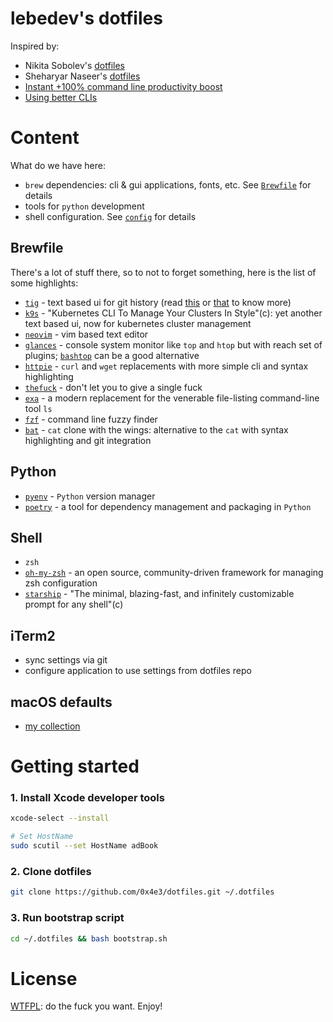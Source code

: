 # lebedev's dotfiles

Inspired by:
* Nikita Sobolev's [dotfiles](https://github.com/sobolevn/dotfiles)
* Sheharyar Naseer's [dotfiles](https://github.com/sheharyarn/dotfiles/)
* [Instant +100% command line productivity boost](https://dev.to/sobolevn/instant-100-command-line-productivity-boost)
* [Using better CLIs](https://dev.to/sobolevn/using-better-clis-6o8)

# Content

What do we have here:

* `brew` dependencies: cli & gui applications, fonts, etc. See [`Brewfile`](./Brewfile) for details
* tools for `python` development
* shell configuration. See [`config`](./config/) for details

## Brewfile

There's a lot of stuff there, so to not to forget something, here is the list of some highlights:

* [`tig`](https://github.com/jonas/tig) - text based ui for git history (read [this](https://habr.com/ru/articles/337644/) or [that](https://jonas.github.io/tig/) to know more)
* [`k9s`](https://k9scli.io) - "Kubernetes CLI To Manage Your Clusters In Style"(c): yet another text based ui, now for kubernetes cluster management
* [`neovim`](https://neovim.io) - vim based text editor
* [`glances`](https://github.com/nicolargo/glances) - console system monitor like `top` and `htop` but with reach set of plugins; [`bashtop`](https://github.com/aristocratos/bashtop) can be a good alternative
* [`httpie`](https://httpie.io/docs/cli/main-features) - `curl` and `wget` replacements with more simple cli and syntax highlighting
* [`thefuck`](https://github.com/nvbn/thefuck) - don't let you to give a single fuck
* [`exa`](https://github.com/ogham/exa) - a modern replacement for the venerable file-listing command-line tool `ls`
* [`fzf`](https://github.com/junegunn/fzf) - command line fuzzy finder
* [`bat`](https://github.com/sharkdp/bat) - `cat` clone with the wings: alternative to the `cat` with syntax highlighting and git integration

## Python

* [`pyenv`](https://github.com/pyenv/pyenv) - `Python` version manager
* [`poetry`](https://python-poetry.org/docs/) - a tool for dependency management and packaging in `Python`

## Shell

* `zsh`
* [`oh-my-zsh`](http://ohmyz.sh/) - an open source, community-driven framework for managing zsh configuration
* [`starship`](https://starship.rs/) - "The minimal, blazing-fast, and infinitely customizable prompt for any shell"(c)

## iTerm2

* sync settings via git
* configure application to use settings from dotfiles repo

## macOS defaults

* [my collection](https://0x4e3.notion.site/macOS-defaults-640120bb910940039f87475408d8450a?pvs=4)

# Getting started

### 1. Install Xcode developer tools

```bash
xcode-select --install

# Set HostName
sudo scutil --set HostName adBook
```

### 2. Clone dotfiles

```bash
git clone https://github.com/0x4e3/dotfiles.git ~/.dotfiles
```

### 3. Run bootstrap script

```bash
cd ~/.dotfiles && bash bootstrap.sh
```

# License

[WTFPL](./LICENSE): do the fuck you want. Enjoy!
